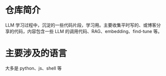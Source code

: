 # 仓库简介
LLM 学习过程中，沉淀的一些代码片段，学习用。主要收集平时写的、或博客分享的代码，内容包含一些 LLM 的调用代码、RAG、embedding、find-tune 等。

# 主要涉及的语言
大多是 python、js、shell 等
